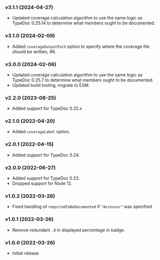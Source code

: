 ### v3.1.1 (2024-04-27)

- Updated coverage calculation algorithm to use the same logic as TypeDoc 0.25.14 to determine what members ought to be documented.

### v3.1.0 (2024-02-09)

- Added `coverageOutputPath` option to specify where the coverage file should be written, #6.

### v3.0.0 (2024-02-06)

- Updated coverage calculation algorithm to use the same logic as TypeDoc 0.25.7 to determine what members ought to be documented.
- Updated build tooling, migrate to ESM.

### v2.2.0 (2023-08-25)

- Added support for TypeDoc 0.25.x

### v2.1.0 (2022-04-20)

- Added `coverageLabel` option.

### v2.0.1 (2022-04-15)

- Added support for TypeDoc 0.24.

### v2.0.0 (2022-06-27)

- Added support for TypeDoc 0.23.
- Dropped support for Node 12.

### v1.0.2 (2022-03-26)

- Fixed handling of `requiredToBeDocumented` if `"Accessor"` was specified.

### v1.0.1 (2022-03-26)

- Remove redundant `.0` in displayed percentage in badge.

### v1.0.0 (2022-03-26)

- Initial release
